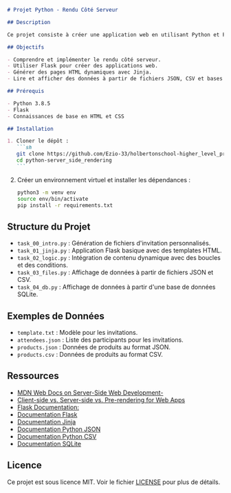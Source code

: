 ````markdown
# Projet Python - Rendu Côté Serveur

## Description

Ce projet consiste à créer une application web en utilisant Python et Flask pour implémenter le rendu côté serveur (SSR). L'application génère des pages HTML dynamiques en utilisant le moteur de templates Jinja et affiche des données provenant de différentes sources, y compris JSON, CSV et SQLite.

## Objectifs

- Comprendre et implémenter le rendu côté serveur.
- Utiliser Flask pour créer des applications web.
- Générer des pages HTML dynamiques avec Jinja.
- Lire et afficher des données à partir de fichiers JSON, CSV et bases de données SQLite.

## Prérequis

- Python 3.8.5
- Flask
- Connaissances de base en HTML et CSS

## Installation

1. Cloner le dépôt :
   ```sh
   git clone https://github.com/Ezio-33/holbertonschool-higher_level_programming/tree/main/python-server_side_rendering
   cd python-server_side_rendering
   ```
````

2. Créer un environnement virtuel et installer les dépendances :
   ```sh
   python3 -m venv env
   source env/bin/activate
   pip install -r requirements.txt
   ```

## Structure du Projet

- `task_00_intro.py` : Génération de fichiers d'invitation personnalisés.
- `task_01_jinja.py` : Application Flask basique avec des templates HTML.
- `task_02_logic.py` : Intégration de contenu dynamique avec des boucles et des conditions.
- `task_03_files.py` : Affichage de données à partir de fichiers JSON et CSV.
- `task_04_db.py` : Affichage de données à partir d'une base de données SQLite.

## Exemples de Données

- `template.txt` : Modèle pour les invitations.
- `attendees.json` : Liste des participants pour les invitations.
- `products.json` : Données de produits au format JSON.
- `products.csv` : Données de produits au format CSV.

## Ressources

- [MDN Web Docs on Server-Side Web Development-](https://developer.mozilla.org/fr/docs/Learn/Server-side)
- [Client-side vs. Server-side vs. Pre-rendering for Web Apps](https://www.toptal.com/front-end/client-side-vs-server-side-pre-rendering)
- [Flask Documentation:](https://flask.palletsprojects.com/en/3.0.x/)
- [Documentation Flask](https://flask.palletsprojects.com/)
- [Documentation Jinja](https://jinja.palletsprojects.com/en/latest/)
- [Documentation Python JSON](https://docs.python.org/fr/3/library/json.html)
- [Documentation Python CSV](https://docs.python.org/fr/3/library/csv.html)
- [Documentation SQLite](https://docs.python.org/fr/3/library/sqlite3.html)

## Licence

Ce projet est sous licence MIT. Voir le fichier [LICENSE](LICENSE) pour plus de détails.

```

```
